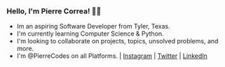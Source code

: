 ### Hello, I'm Pierre Correa! 👋🏻

- Im an aspiring Software Developer from Tyler, Texas.
- I'm currently learning Computer Science & Python.
- I'm looking to collaborate on projects, topics, unsolved problems, and more.
- I'm @PierreCodes on all Platforms. | [Instagram](https://www.instagram.com/pierrecodes/) | [Twitter](https://twitter.com/PierreCodes) | [LinkedIn](https://www.linkedin.com/in/pierre-correa-188390248)
